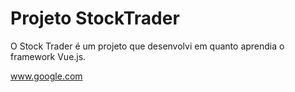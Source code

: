 <h1> Projeto StockTrader </h1>

<p> O Stock Trader é um projeto que desenvolvi em quanto aprendia o framework Vue.js.</p>

<a> www.google.com <a/>

